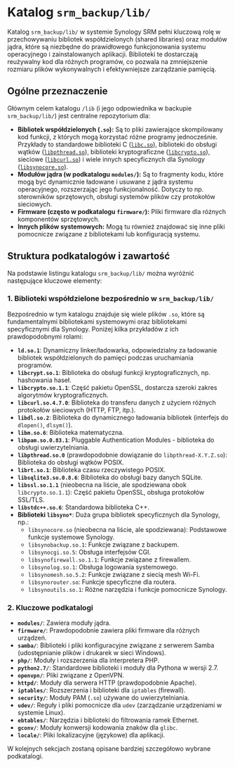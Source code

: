 # Katalog `srm_backup/lib/`

Katalog `srm_backup/lib/` w systemie Synology SRM pełni kluczową rolę w przechowywaniu bibliotek współdzielonych (shared libraries) oraz modułów jądra, które są niezbędne do prawidłowego funkcjonowania systemu operacyjnego i zainstalowanych aplikacji. Biblioteki te dostarczają reużywalny kod dla różnych programów, co pozwala na zmniejszenie rozmiaru plików wykonywalnych i efektywniejsze zarządzanie pamięcią.

## Ogólne przeznaczenie

Głównym celem katalogu `/lib` (i jego odpowiednika w backupie `srm_backup/lib/`) jest centralne repozytorium dla:

*   **Bibliotek współdzielonych (`.so`):** Są to pliki zawierające skompilowany kod funkcji, z których mogą korzystać różne programy jednocześnie. Przykłady to standardowe biblioteki C ([`libc.so`](srm_backup/lib/libc.so.6:0)), biblioteki do obsługi wątków ([`libpthread.so`](srm_backup/lib/libpthread.so.0:0)), biblioteki kryptograficzne ([`libcrypto.so`](srm_backup/lib/libcrypto.so.1.1:0)), sieciowe ([`libcurl.so`](srm_backup/lib/libcurl.so.4.7.0:0)) i wiele innych specyficznych dla Synology ([`libsynocore.so`](srm_backup/lib/libsynocore.so:0)).
*   **Modułów jądra (w podkatalogu `modules/`):** Są to fragmenty kodu, które mogą być dynamicznie ładowane i usuwane z jądra systemu operacyjnego, rozszerzając jego funkcjonalność. Dotyczy to np. sterowników sprzętowych, obsługi systemów plików czy protokołów sieciowych.
*   **Firmware (często w podkatalogu `firmware/`):** Pliki firmware dla różnych komponentów sprzętowych.
*   **Innych plików systemowych:** Mogą tu również znajdować się inne pliki pomocnicze związane z bibliotekami lub konfiguracją systemu.

## Struktura podkatalogów i zawartość

Na podstawie listingu katalogu `srm_backup/lib/` można wyróżnić następujące kluczowe elementy:

### 1. Biblioteki współdzielone bezpośrednio w `srm_backup/lib/`

Bezpośrednio w tym katalogu znajduje się wiele plików `.so`, które są fundamentalnymi bibliotekami systemowymi oraz bibliotekami specyficznymi dla Synology. Poniżej kilka przykładów z ich prawdopodobnymi rolami:

*   **`ld.so.1`**: Dynamiczny linker/ładowarka, odpowiedzialny za ładowanie bibliotek współdzielonych do pamięci podczas uruchamiania programów.
*   **`libcrypt.so.1`**: Biblioteka do obsługi funkcji kryptograficznych, np. hashowania haseł.
*   **`libcrypto.so.1.1`**: Część pakietu OpenSSL, dostarcza szeroki zakres algorytmów kryptograficznych.
*   **`libcurl.so.4.7.0`**: Biblioteka do transferu danych z użyciem różnych protokołów sieciowych (HTTP, FTP, itp.).
*   **`libdl.so.2`**: Biblioteka do dynamicznego ładowania bibliotek (interfejs do `dlopen()`, `dlsym()`).
*   **`libm.so.6`**: Biblioteka matematyczna.
*   **`libpam.so.0.83.1`**: Pluggable Authentication Modules - biblioteka do obsługi uwierzytelniania.
*   **`libpthread.so.0`** (prawdopodobnie dowiązanie do `libpthread-X.Y.Z.so`): Biblioteka do obsługi wątków POSIX.
*   **`librt.so.1`**: Biblioteka czasu rzeczywistego POSIX.
*   **`libsqlite3.so.0.8.6`**: Biblioteka do obsługi bazy danych SQLite.
*   **`libssl.so.1.1`** (nieobecna na liście, ale spodziewana obok `libcrypto.so.1.1`): Część pakietu OpenSSL, obsługa protokołów SSL/TLS.
*   **`libstdc++.so.6`**: Standardowa biblioteka C++.
*   **Biblioteki `libsyno*`**: Duża grupa bibliotek specyficznych dla Synology, np.:
    *   `libsynocore.so` (nieobecna na liście, ale spodziewana): Podstawowe funkcje systemowe Synology.
    *   `libsynobackup.so.1`: Funkcje związane z backupem.
    *   `libsynocgi.so.5`: Obsługa interfejsów CGI.
    *   `libsynofirewall.so.1.1`: Funkcje związane z firewallem.
    *   `libsynolog.so.1`: Obsługa logowania systemowego.
    *   `libsynomesh.so.5.2`: Funkcje związane z siecią mesh Wi-Fi.
    *   `libsynorouter.so`: Funkcje specyficzne dla routera.
    *   `libsynoutils.so.1`: Różne narzędzia i funkcje pomocnicze Synology.

### 2. Kluczowe podkatalogi

*   **`modules/`**: Zawiera moduły jądra.
*   **`firmware/`**: Prawdopodobnie zawiera pliki firmware dla różnych urządzeń.
*   **`samba/`**: Biblioteki i pliki konfiguracyjne związane z serwerem Samba (udostępnianie plików i drukarek w sieci Windows).
*   **`php/`**: Moduły i rozszerzenia dla interpretera PHP.
*   **`python2.7/`**: Standardowe biblioteki i moduły dla Pythona w wersji 2.7.
*   **`openvpn/`**: Pliki związane z OpenVPN.
*   **`httpd/`**: Moduły dla serwera HTTP (prawdopodobnie Apache).
*   **`iptables/`**: Rozszerzenia i biblioteki dla `iptables` (firewall).
*   **`security/`**: Moduły PAM (`.so`) używane do uwierzytelniania.
*   **`udev/`**: Reguły i pliki pomocnicze dla `udev` (zarządzanie urządzeniami w systemie Linux).
*   **`ebtables/`**: Narzędzia i biblioteki do filtrowania ramek Ethernet.
*   **`gconv/`**: Moduły konwersji kodowania znaków dla `glibc`.
*   **`locale/`**: Pliki lokalizacyjne (językowe) dla aplikacji.

W kolejnych sekcjach zostaną opisane bardziej szczegółowo wybrane podkatalogi.